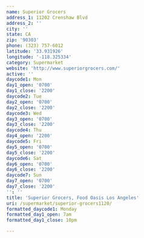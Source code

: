 ```yaml
---
name: Superior Grocers
address_1: 11202 Crenshaw Blvd
address_2: ''
city: ''
state: CA
zip: '90303'
phone: (323) 757-6012
latitude: '33.931926'
longitude: '-118.325334'
category: Supermarket
website: 'http://www.superiorgrocers.com/'
active: ''
daycode1: Mon
day1_open: '0700'
day1_close: '2200'
daycode2: Tue
day2_open: '0700'
day2_close: '2200'
daycode3: Wed
day3_open: '0700'
day3_close: '2200'
daycode4: Thu
day4_open: '2200'
daycode5: Fri
day5_open: '0700'
day5_close: '2200'
daycode6: Sat
day6_open: '0700'
day6_close: '2200'
daycode7: Sun
day7_open: '0700'
day7_close: '2200'
'': ''
title: 'Superior Grocers, Food Oasis Los Angeles'
uri: /supermarket/superior-grocers1120/
formatted_daycode1: Monday
formatted_day1_open: 7am
formatted_day1_close: 10pm

---
```

